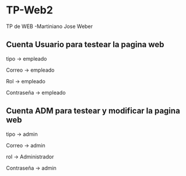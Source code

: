 # TP-Web2

TP de WEB -Martiniano Jose Weber

## Cuenta Usuario para testear la pagina web

tipo -> empleado

Correo -> empleado

Rol -> empleado

Contraseña -> empleado

## Cuenta ADM para testear y modificar la pagina web

tipo -> admin

Correo -> admin

rol -> Administrador

Contraseña -> admin
